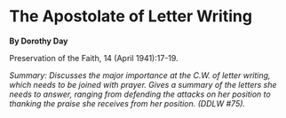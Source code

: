 The Apostolate of Letter Writing
================================

**By Dorothy Day**

Preservation of the Faith, 14 (April 1941):17-19.

*Summary: Discusses the major importance at the C.W. of letter writing,
which needs to be joined with prayer. Gives a summary of the letters she
needs to answer, ranging from defending the attacks on her position to
thanking the praise she receives from her position. (DDLW \#75).*


